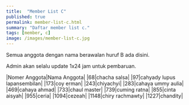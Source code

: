 ```yaml
---
title:  "Member List C"
published: true
permalink: member-list-c.html
summary: "Daftar member list c."
tags: [member, c]
image: /images/member-list-c.jpg
---
```


Semua anggota dengan nama berawalan huruf B ada disini.

Admin akan selalu update 1x24 jam untuk pembaruan.

|Nomer Anggota|Nama Anggota|
|68|chacha salsa|
|97|cahyady lupus lapansembilan|
|173|coy erman|
|243|chiyachyi|
|283|cahaya ummy aulia|
|469|cahaya ahmad|
|733|chaul master|
|739|cuming ratna|
|855|cinta aisyah|
|955|ceria|
|1094|cezeah|
|1148|chiry rachmawty|
|1227|chandity|
